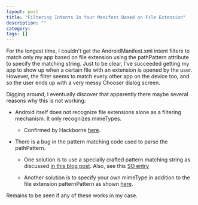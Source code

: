 ```yaml
---
layout: post
title: "Filtering Intents In Your Manifest Based on File Extension"
description: ""
category:
tags: []
---
```



For the longest time, I couldn't get the AndroidManifest.xml intent filters to match only my app based on file extension
using the pathPattern attribute to specify the matching string.
Just to be clear, I've succeeded getting my app to show up when a certain file with an extension is opened by the user.
However, the filter seems to match every other app on the device too, and so the user ends up with a very messy Chooser
dialog screen.

Digging around, I eventually discover that apparently there maybe several reasons why this is not working:

* Android itself does not recognize file extensions alone as a filtering mechanism.  It only recognizes mimeTypes.
  * Confirmed by Hackborne [here](https://groups.google.com/forum/#!topic/android-developers/a7qsSl3vQq0).

* There is a bug in the pattern matching code used to parse the pathPattern.
  * One solution is to use a specially crafted pattern matching string as discussed [in this blog post](http://yhcting.tistory.com/m/post/316).  Also, see this [SO entry](http://stackoverflow.com/a/23301875/390718)

  * Another solution is to specify your own mimeType in addition to the file extension patternPattern as shown [here](http://richardleggett.co.uk/blog/2013/01/26/registering_for_file_types_in_android/).


Remains to be seen if any of these works in my case.


